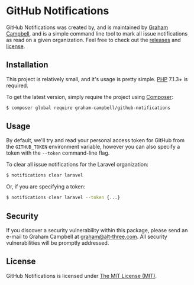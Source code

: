 GitHub Notifications
====================

GitHub Notifications was created by, and is maintained by [Graham Campbell](https://github.com/GrahamCampbell), and is a simple command line tool to mark all issue notifications as read on a given organization. Feel free to check out the [releases](https://github.com/GrahamCampbell/GitHub-Notificationsreleases) and [license](LICENSE.md).


## Installation

This project is relatively small, and it's usage is pretty simple. [PHP](https://php.net) 7.1.3+ is required.

To get the latest version, simply require the project using [Composer](https://getcomposer.org):

```bash
$ composer global require graham-campbell/github-notifications
```


## Usage

By default, we'll try and read your personal access token for GitHub from the `GITHUB_TOKEN` environment variable, however you can also specify a token with the `--token` command-line flag.

To clear all issue notifications for the Laravel organization:

```bash
$ notifications clear laravel
```

Or, if you are specifying a token:

```bash
$ notifications clear laravel --token {...}
```


## Security

If you discover a security vulnerability within this package, please send an e-mail to Graham Campbell at graham@alt-three.com. All security vulnerabilities will be promptly addressed.


## License

GitHub Notifications is licensed under [The MIT License (MIT)](LICENSE).
